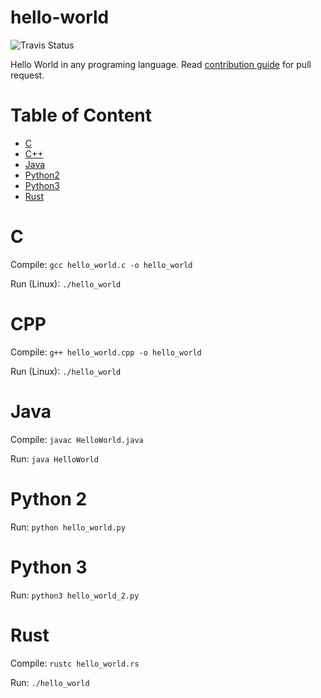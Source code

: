 
# hello-world

![Travis Status](https://www.travis-ci.org/berviantoleo/hello-world.svg?branch=master)

Hello World in any programing language. Read [contribution guide](CONTRIBUTION.md) for pull request.

# Table of Content
* [C](#C)
* [C++](#C)
* [Java](#Java)
* [Python2](#Python2)
* [Python3](#Python3)
* [Rust](#Rust)

# C

Compile: `gcc hello_world.c -o hello_world`

Run (Linux): `./hello_world`

# CPP

Compile: `g++ hello_world.cpp -o hello_world`

Run (Linux): `./hello_world`

# Java

Compile: `javac HelloWorld.java`

Run: `java HelloWorld`

# Python 2

Run: `python hello_world.py`

# Python 3

Run: `python3 hello_world_2.py`

# Rust

Compile: `rustc hello_world.rs`

Run: `./hello_world`
